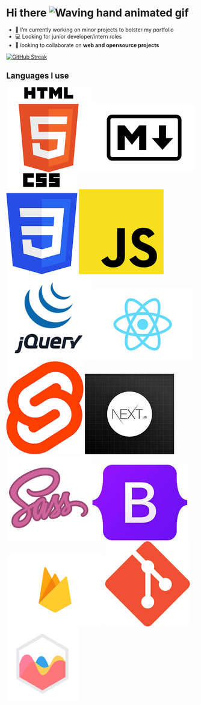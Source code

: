 # Hi there <img src="https://raw.githubusercontent.com/nixin72/nixin72/master/wave.gif" alt="Waving hand animated gif" height="45" width="45" /> 

- 🔭 I’m currently working on minor projects to bolster my portfolio
- 💻 Looking for junior developer/intern roles
- 🚀 looking to collaborate on **web and opensource projects**

[![GitHub Streak](https://github-readme-streak-stats.herokuapp.com/?user=pablo-clueless)](https://git.io/streak-stats)

## Languages I use

![html5](./images/html5.png)
![markdown](./images/md.png)
![css3](./images/css3.png)
![javascript](./images/js.png)
![jquery](./images/jq.png)
![reactjs](./images/rx.png)
![sveltejs](./images/sve.png)
![nextjs](./images/nx.jpg)
![sass](./images/sass.png)
![bootstrap](./images/bs.jpg)
![firebase](./images/fire.png)
![git](./images/git.png)
![chartjs](./images/chartjs.png)